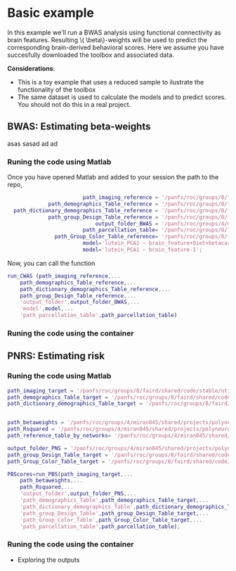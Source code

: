 <script type="text/javascript"
        src="https://cdnjs.cloudflare.com/ajax/libs/mathjax/2.7.0/MathJax.js?config=TeX-AMS_CHTML"></script>
# Basic example 
In this example we'll run a BWAS analysis using functional connectivity as brain features. Resulting \\( \beta\\)-weights will be used to predict the corresponding brain-derived behavioral scores. Here we assume you have succesfully downloaded the toolbox and associated data. 

**Considerations**:

- This is a toy example that uses a reduced sample to ilustrate the functionality of the toolbox
- The same dataset is used to calculate the models and to predict scores. You should not do this in a real project.


## BWAS: Estimating beta-weights
asas sasad ad ad 
### Runing the code using Matlab
Once you have opened Matlab and added to your session the path to the repo, 

```Matlab
                        path_imaging_reference = '/panfs/roc/groups/8/faird/shared/code/stable/utilities/BWAS_PNRS_package/v2/codebase/polyneuro_risk_score/data/xsectional_1_outcome_fconn/fconn.mat';
             path_demographics_Table_reference = '/panfs/roc/groups/8/faird/shared/code/stable/utilities/BWAS_PNRS_package/v2/codebase/polyneuro_risk_score/data/xsectional_1_outcome_fconn/demographcis_Table.csv';
  path_dictionary_demographics_Table_reference = '/panfs/roc/groups/8/faird/shared/code/stable/utilities/BWAS_PNRS_package/v2/codebase/polyneuro_risk_score/data/xsectional_1_outcome_fconn/Dictionary_for_demographics_Table.csv';
             path_group_Design_Table_reference = '/panfs/roc/groups/8/faird/shared/code/stable/utilities/BWAS_PNRS_package/v2/codebase/polyneuro_risk_score/data/xsectional_1_outcome_fconn/Group_Design_Table.csv';
                            output_folder_BWAS = '/panfs/roc/groups/4/miran045/shared/projects/polyneuro_risk_score/experiments/toolbox_tutorial/example1/BWAS';
                        path_parcellation_table= '/panfs/roc/groups/8/faird/shared/code/stable/utilities/BWAS_PNRS_package/v2/codebase/polyneuro_risk_score/data/xsectional_1_outcome_fconn/parcel.mat';
               path_Group_Color_Table_reference= '/panfs/roc/groups/8/faird/shared/code/stable/utilities/BWAS_PNRS_package/v2/codebase/polyneuro_risk_score/data/xsectional_1_outcome_fconn/Group_Color_Table.csv';
                        model='lutein_PCA1 ~ brain_feature+Diet+betacarotene_PCA1+1';
                        model='lutein_PCA1 ~ brain_feature-1';
```

Now, you can call the function

```Matlab
run_CWAS (path_imaging_reference,...
    path_demographics_Table_reference,...
    path_dictionary_demographics_Table_reference,...
    path_group_Design_Table_reference,...
    'output_folder',output_folder_BWAS,...
    'model',model,...
    'path_parcellation_table',path_parcellation_table) 
```


### Runing the code using the container


## PNRS: Estimating risk
### Runing the code using Matlab

```Matlab
path_imaging_target = '/panfs/roc/groups/8/faird/shared/code/stable/utilities/BWAS_PNRS_package/v2/codebase/polyneuro_risk_score/data/xsectional_1_outcome_fconn/fconn.mat';
path_demographics_Table_target = '/panfs/roc/groups/8/faird/shared/code/stable/utilities/BWAS_PNRS_package/v2/codebase/polyneuro_risk_score/data/xsectional_1_outcome_fconn/demographcis_Table.csv';
path_dictionary_demographics_Table_target = '/panfs/roc/groups/8/faird/shared/code/stable/utilities/BWAS_PNRS_package/v2/codebase/polyneuro_risk_score/data/xsectional_1_outcome_fconn/Dictionary_for_demographics_Table.csv';


path_betaweights = '/panfs/roc/groups/4/miran045/shared/projects/polyneuro_risk_score/experiments/toolbox_tutorial/example1/BWAS/tables/brain_feature.csv';
path_Rsquared = '/panfs/roc/groups/4/miran045/shared/projects/polyneuro_risk_score/experiments/toolbox_tutorial/example1/BWAS/tables/Rsquared.csv';
path_reference_table_by_networks= '/panfs/roc/groups/4/miran045/shared/projects/polyneuro_risk_score/experiments/toolbox_tutorial/example1/BWAS/tables/correlations_by_networks.csv';

output_folder_PNS = '/panfs/roc/groups/4/miran045/shared/projects/polyneuro_risk_score/experiments/toolbox_tutorial/example1/PNRS';
path_group_Design_Table_target = '/panfs/roc/groups/8/faird/shared/code/stable/utilities/BWAS_PNRS_package/v2/codebase/polyneuro_risk_score/data/xsectional_1_outcome_fconn/Group_Design_Table.csv';
path_Group_Color_Table_target = '/panfs/roc/groups/8/faird/shared/code/stable/utilities/BWAS_PNRS_package/v2/codebase/polyneuro_risk_score/data/xsectional_1_outcome_fconn/Group_Color_Table.csv';
```

```Matlab
PBScores=run_PBS(path_imaging_target,...
    path_betaweights,...
    path_Rsquared,...
    'output_folder',output_folder_PNS,...
    'path_demographics_Table',path_demographics_Table_target,...
    'path_dictionary_demographics_Table',path_dictionary_demographics_Table_target,...
    'path_group_Design_Table',path_group_Design_Table_target,...
    'path_Group_Color_Table',path_Group_Color_Table_target,...
    'path_parcellation_table',path_parcellation_table);
```
### Runing the code using the container
- Exploring the outputs